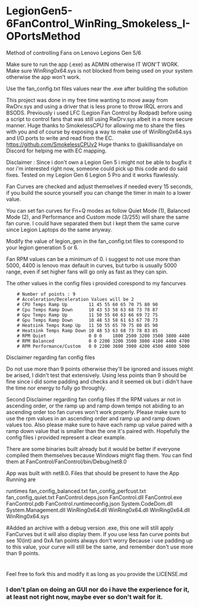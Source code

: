 # LegionGen5-6FanControl_WinRing_Smokeless_I-OPortsMethod
Method of controlling Fans on Lenovo Legions Gen 5/6

Make sure to run the app (.exe) as ADMIN otherwise IT WON'T WORK.
Make sure WinRing0x64.sys is not blocked from being used on your system otherwise the app
won't work.

Use the fan_config.txt files values near the .exe after building the sollution

This project was done in my free time wanting to move away from RwDrv.sys and using a driver
that is less prone to throw IRQL errors and BSODS.
Previously i used LFC (Legion Fan Control by Rodpad) before using a script to control
fans that was still using RwDrv.sys albeit in a more secure manner.
Huge thanks to SmokelessCPU for allowing me to share the files with you and of course by
exposing a way to make use of WinRing0x64.sys and I/O ports to write and read from the EC.
https://github.com/SmokelessCPUv2
Huge thanks to @akillisandalye on Discord for helping me with EC mapping.

Disclaimer : Since i don't own a Legion Gen 5 i might not be able to bugfix it nor i'm
interested right now, someone could pick up this code and do said fixes.
Tested on my Legion Gen 6 Legion 5 Pro and it works flawlessly.

Fan Curves are checked and adjust themselves if needed every 15 seconds, if you build the source
yourself you can change the timer in main to a lower value.

You can set fan curves for Fn+Q modes as follow
Quiet Mode (1), Balanced Mode (2), and Performance and Custom mode (3/255) will share the same fan curve.
I could have separated them but i kept them the same curve since Legion Laptops do the same anyway.

Modify the value of legion_gen in the fan_config.txt files to corespond to your legion generation
5 or 6.

Fan RPM values can be a minimum of 0. i suggest to not use more than 5000, 4400 is lenovo max default
in curves, but turbo is usually 5000 range, even if set higher fans will go
only as fast as they can spin.

The other values in the config files i provided corespond to my fancurves

        # Number of points : 9
        # Acceleration/Deceleration Values will be 2
        # CPU Temps Ramp Up        11 45 55 60 65 70 75 80 90
        # Cpu Temps Ramp Down      10 43 53 58 63 68 73 78 87
        # Gpu Temps Ramp Up        11 50 55 60 63 66 69 72 75
        # Gpu Temps Ramp Down      10 48 53 58 61 63 67 70 73
        # Heatsink Temps Ramp Up   11 50 55 65 70 75 80 85 90
        # Heatsink Temps Ramp Down 10 48 53 63 68 73 78 83 85
        # RPM Quiet                0 0 0    1800 2500 3200 3500 3800 4400       
        # RPM Balanced             0 0 2200 3200 3500 3800 4100 4400 4700
        # RPM Performance/Custom   0 0 2200 3600 3900 4200 4500 4800 5000

Disclaimer regarding fan config files

Do not use more than 9 points otherwise they'll be ignored and issues might be arised, I didn't
test that extensively. Using less points than 9 should be fine since i did some padding and checks
and it seemed ok but i didn't have the time nor energy to fully go throughly.

Second Disclaimer regarding fan config files
If the RPM values ar not in ascending order, or the ramp up and ramp down temps not abiding
to an ascending order too fan curves won't work properly. Please make sure to use the rpm
values in an ascending order and ramp up and ramp down values too. Also please make sure
to have each ramp up value paired with a ramp down value that is smaller than the one it's paired
with. Hopefully the config files i provided represent a clear example.

There are some binaries built already but it would be better if everyone compiled them themselves
because Windows might flag them.
You can find them at FanControl/FanControl/bin/Debug/net8.0

App was built with net8.0.
Files that should be present to have the App Running are

runtimes
fan_config_balanced.txt
fan_config_perfcust.txt
fan_config_quiet.txt
FanControl.deps.json
FanControl.dll
FanControl.exe
FanControl.pdb
FanControl.runtimeconfig.json
System.CodeDom.dll
System.Management.dll
WinRing0x64.dll
WinRing0x64.dll
WinRing0x64.dll
WinRing0x64.sys

#Added an archive with a debug version .exe, this one will still apply FanCurves but
it will also display them.
If you use less fan curve points but see 10(int) and 0xA fan points always don't worry
Because i use padding up to this value, your curve will still be the same, and remember
don't use more than 9 points.
# 

Feel free to fork this and modify it as long as you provide the LICENSE.md

### I don't plan on doing an GUI nor do i have the experience for it, at least not right now, maybe ever so don't wait for it. ###
